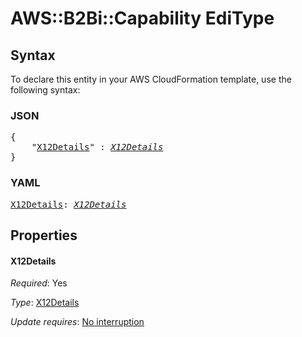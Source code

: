 # AWS::B2Bi::Capability EdiType

## Syntax

To declare this entity in your AWS CloudFormation template, use the following syntax:

### JSON

<pre>
{
    "<a href="#x12details" title="X12Details">X12Details</a>" : <i><a href="x12details.md">X12Details</a></i>
}
</pre>

### YAML

<pre>
<a href="#x12details" title="X12Details">X12Details</a>: <i><a href="x12details.md">X12Details</a></i>
</pre>

## Properties

#### X12Details

_Required_: Yes

_Type_: <a href="x12details.md">X12Details</a>

_Update requires_: [No interruption](https://docs.aws.amazon.com/AWSCloudFormation/latest/UserGuide/using-cfn-updating-stacks-update-behaviors.html#update-no-interrupt)

